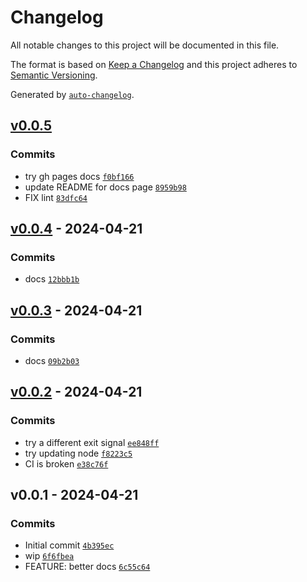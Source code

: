 # Changelog

All notable changes to this project will be documented in this file.

The format is based on [Keep a Changelog](https://keepachangelog.com/en/1.0.0/)
and this project adheres to [Semantic Versioning](https://semver.org/spec/v2.0.0.html).

Generated by [`auto-changelog`](https://github.com/CookPete/auto-changelog).

## [v0.0.5](https://github.com/bicycle-codes/link/compare/v0.0.4...v0.0.5)

### Commits

- try gh pages docs [`f0bf166`](https://github.com/bicycle-codes/link/commit/f0bf1664b47adcf43cbe76f6a8d9ac41277e2cc3)
- update README for docs page [`8959b98`](https://github.com/bicycle-codes/link/commit/8959b98bf9c799aca86a68c10af56eb71ebfbfbc)
- FIX lint [`83dfc64`](https://github.com/bicycle-codes/link/commit/83dfc64df6c12d5014a2e27d73deed1f1e07a5ea)

## [v0.0.4](https://github.com/bicycle-codes/link/compare/v0.0.3...v0.0.4) - 2024-04-21

### Commits

- docs [`12bbb1b`](https://github.com/bicycle-codes/link/commit/12bbb1bb8c043bf9e43d8ec7bcdf6fa0d48bb057)

## [v0.0.3](https://github.com/bicycle-codes/link/compare/v0.0.2...v0.0.3) - 2024-04-21

### Commits

- docs [`09b2b03`](https://github.com/bicycle-codes/link/commit/09b2b035d3074975eea481cd68c173bb2e334601)

## [v0.0.2](https://github.com/bicycle-codes/link/compare/v0.0.1...v0.0.2) - 2024-04-21

### Commits

- try a different exit signal [`ee848ff`](https://github.com/bicycle-codes/link/commit/ee848ff404c871f36ca0b6fd8bf8dc9a2f71d557)
- try updating node [`f8223c5`](https://github.com/bicycle-codes/link/commit/f8223c5ef7da85b4448ae79f3e089462e56c1f58)
- CI is broken [`e38c76f`](https://github.com/bicycle-codes/link/commit/e38c76f32a1fbb3b06454cd1268e3b1ab829ca9e)

## v0.0.1 - 2024-04-21

### Commits

- Initial commit [`4b395ec`](https://github.com/bicycle-codes/link/commit/4b395ec1b145a8bc87b2367120b7d6b2f845b15c)
- wip [`6f6fbea`](https://github.com/bicycle-codes/link/commit/6f6fbea4a3849e7520b0ee74b9f280acf2dcb426)
- FEATURE: better docs [`6c55c64`](https://github.com/bicycle-codes/link/commit/6c55c6433b3dd35c324b2edebcfbe0776d363d54)
